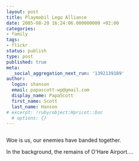 ```yaml
---
layout: post
title: Playmobil Lego Alliance
date: 2005-08-20 16:24:06.000000000 +02:00
categories:
- family
tags:
- flickr
status: publish
type: post
published: true
meta:
  _social_aggregation_next_run: '1392139189'
author:
  login: shanson
  email: papascott-wp@gmail.com
  display_name: PapaScott
  first_name: Scott
  last_name: Hanson
# excerpt: !ruby/object:Hpricot::Doc
  # options: {}
---
```

<p><a href="http://www.flickr.com/photos/papascott/35584210/" title="photo sharing"><img src="http://photos28.flickr.com/35584210_78f7984635_m.jpg" alt="" style="border: solid 0px #000000;" /></a></p>
<p>Woe is us, our enemies have banded together.</p>
<p>In the background, the remains of O'Hare Airport....</p>
